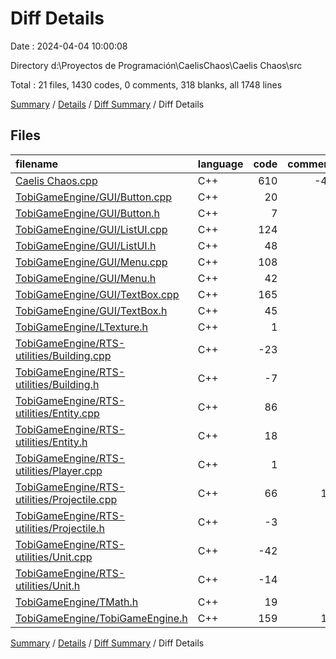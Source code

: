 # Diff Details

Date : 2024-04-04 10:00:08

Directory d:\\Proyectos de Programación\\CaelisChaos\\Caelis Chaos\\src

Total : 21 files,  1430 codes, 0 comments, 318 blanks, all 1748 lines

[Summary](results.md) / [Details](details.md) / [Diff Summary](diff.md) / Diff Details

## Files
| filename | language | code | comment | blank | total |
| :--- | :--- | ---: | ---: | ---: | ---: |
| [Caelis Chaos.cpp](/Caelis%20Chaos.cpp) | C++ | 610 | -41 | 59 | 628 |
| [TobiGameEngine/GUI/Button.cpp](/TobiGameEngine/GUI/Button.cpp) | C++ | 20 | 0 | 10 | 30 |
| [TobiGameEngine/GUI/Button.h](/TobiGameEngine/GUI/Button.h) | C++ | 7 | 0 | 2 | 9 |
| [TobiGameEngine/GUI/ListUI.cpp](/TobiGameEngine/GUI/ListUI.cpp) | C++ | 124 | 0 | 33 | 157 |
| [TobiGameEngine/GUI/ListUI.h](/TobiGameEngine/GUI/ListUI.h) | C++ | 48 | 1 | 29 | 78 |
| [TobiGameEngine/GUI/Menu.cpp](/TobiGameEngine/GUI/Menu.cpp) | C++ | 108 | 0 | 27 | 135 |
| [TobiGameEngine/GUI/Menu.h](/TobiGameEngine/GUI/Menu.h) | C++ | 42 | 1 | 25 | 68 |
| [TobiGameEngine/GUI/TextBox.cpp](/TobiGameEngine/GUI/TextBox.cpp) | C++ | 165 | 0 | 30 | 195 |
| [TobiGameEngine/GUI/TextBox.h](/TobiGameEngine/GUI/TextBox.h) | C++ | 45 | 3 | 31 | 79 |
| [TobiGameEngine/LTexture.h](/TobiGameEngine/LTexture.h) | C++ | 1 | 0 | 0 | 1 |
| [TobiGameEngine/RTS-utilities/Building.cpp](/TobiGameEngine/RTS-utilities/Building.cpp) | C++ | -23 | 0 | -6 | -29 |
| [TobiGameEngine/RTS-utilities/Building.h](/TobiGameEngine/RTS-utilities/Building.h) | C++ | -7 | 0 | -3 | -10 |
| [TobiGameEngine/RTS-utilities/Entity.cpp](/TobiGameEngine/RTS-utilities/Entity.cpp) | C++ | 86 | 0 | 27 | 113 |
| [TobiGameEngine/RTS-utilities/Entity.h](/TobiGameEngine/RTS-utilities/Entity.h) | C++ | 18 | 3 | 19 | 40 |
| [TobiGameEngine/RTS-utilities/Player.cpp](/TobiGameEngine/RTS-utilities/Player.cpp) | C++ | 1 | 0 | 1 | 2 |
| [TobiGameEngine/RTS-utilities/Projectile.cpp](/TobiGameEngine/RTS-utilities/Projectile.cpp) | C++ | 66 | 14 | 16 | 96 |
| [TobiGameEngine/RTS-utilities/Projectile.h](/TobiGameEngine/RTS-utilities/Projectile.h) | C++ | -3 | 0 | -2 | -5 |
| [TobiGameEngine/RTS-utilities/Unit.cpp](/TobiGameEngine/RTS-utilities/Unit.cpp) | C++ | -42 | 0 | -6 | -48 |
| [TobiGameEngine/RTS-utilities/Unit.h](/TobiGameEngine/RTS-utilities/Unit.h) | C++ | -14 | 0 | -7 | -21 |
| [TobiGameEngine/TMath.h](/TobiGameEngine/TMath.h) | C++ | 19 | 0 | 7 | 26 |
| [TobiGameEngine/TobiGameEngine.h](/TobiGameEngine/TobiGameEngine.h) | C++ | 159 | 19 | 26 | 204 |

[Summary](results.md) / [Details](details.md) / [Diff Summary](diff.md) / Diff Details